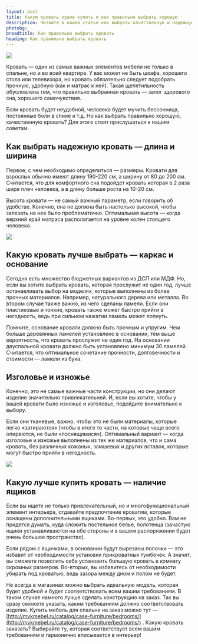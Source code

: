 ```yaml
---
layout: post
title: Какую кровать лушче купить и как правильно выбрать хорошую
description: Читайте в нашей статье как выбрать качественную и надежную кровать. Только полезная и актуальная информация
photobg: 
breadtitle: Как правильно выбрать кровать
heading: Как правильно выбрать кровать
---
```


![](https://pochitai.club/images/kak-pravilno-vybrat-krovat.jpg)

Кровать — один из самых важных элементов мебели не только в спальне, но и во всей квартире. У вас может не быть шкафа, хорошего стола или телевизора, но кровать обязательно следует подобрать прочную, удобную (как и матрас к ней). Такая щепетильность обусловлена тем, что правильно выбранная кровать — залог здорового сна, хорошего самочувствия.

Если кровать будет неудобной, человека будет мучить бессонница, постоянные боли в спине и т.д. Но как выбрать правильно хорошую, качественную кровать? Для этого стоит прислушаться к нашим советам.

## Как выбрать надежную кровать — длина и ширина

Первое, с чем необходимо определиться — размеры. Кровати для взрослых обычно имеют длину 190-220 см, а ширину от 80 до 200 см. Считается, что для комфортного сна подойдет кровать которая в 2 раза шире плеч человека, а в длину больше роста на 10-20 см.

Высота кровати — не самый важный параметр, если говорить об удобстве. Конечно, она не должна быть настолько высокой, чтобы залезать на нее было проблематично. Оптимальная высота — когда верхний край матраса располагается на уровне колен стоящего человека.

![](https://pochitai.club/images/osobennosti-vybora-krovati.jpg)

## Какую кровать лучше выбрать — каркас и основание

Сегодня есть множество бюджетных вариантов из ДСП или МДФ. Но, если вы хотите выбрать кровать, которая прослужит не один год, лучше останавливать выбор на моделях, которые выполнены из более прочных материалов. Например, натурального дерева или металла. Во втором случае также важно, из чего сделаны ламели. Если они пластиковые и тонкие, кровать также может быстро прийти в негодность, ведь при сильном нажатии ламель может лопнуть.

Помните, основание кровати должно быть прочным и упругим. Чем больше деревянных ламелей установлено в основании, тем выше вероятность, что кровать прослужит не один год. На основании двуспальной кровати должно быть установлено минимум 30 ламелей. Считается, что оптимальное сочетание прочности, долговечности и стоимости — ламели из бука.

## Изголовье и изножье

Конечно, это не самые важные части конструкции, но они делают изделие значительно привлекательней. И, если вы хотите, чтобы у вашей кровати было изножье и изголовье, подойдите внимательно к выбору.

Если они тканевые, важно, чтобы это не были материалы, которые легко «затираются» (чтобы в итоге те части, на которые чаще всего опираются, не были «лоснящимися»). Оптимальный вариант — когда изголовье и изножье выполнены из тех же материалов, что и сама кровать, без различных кожаных, замшевых и других вставок, которые могут быстро прийти в негодность.

![](https://pochitai.club/images/kak-pravilno-vybrat-krovat-v-spalnju.jpg)

## Какую лучше купить кровать — наличие ящиков

Если вы ищете не только привлекательный, но и многофункциональный элемент интерьера, отдавайте предпочтение кроватям, которые оснащены дополнительными ящиками. Во-первых, это удобно. Вам не придется думать, куда сложить постельное белье, полотенца (зачастую ящики устанавливаются на обе стороны и в вашем распоряжении будет очень большое пространство).

Если рядом с ящичками, в основании будут вырезаны полочки — это избавит от необходимости установки прикроватных тумбочек. А значит, вы сможете позволить себе установить большую кровать в комнату скромных размеров. Во-вторых, вы избавитесь от необходимости убирать под кроватью, ведь зазора между дном и полом не будет.

Не всегда в магазинах можно выбрать идеальную модель, которая будет удобной и будет соответствовать всем вашим требованиям. В таком случае намного лучше сделать конструкцию на заказ. Так вы сразу сможете указать, каким требованиям должно соответствовать изделие. Купить мебель для спальни на заказ можно тут — [http://mvkmebel.ru/catalog/case-furniture/bedrooms/](http://mvkmebel.ru/catalog/case-furniture/bedrooms/) . Какую кровать заказать? Выбирайте ту, которая соответствует всем вашим требованиям и гармонично вписывается в интерьер!
